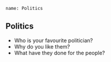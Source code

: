 ```ngMeta
name: Politics
```

## Politics

* Who is your favourite politician?
* Why do you like them?
* What have they done for the people?
